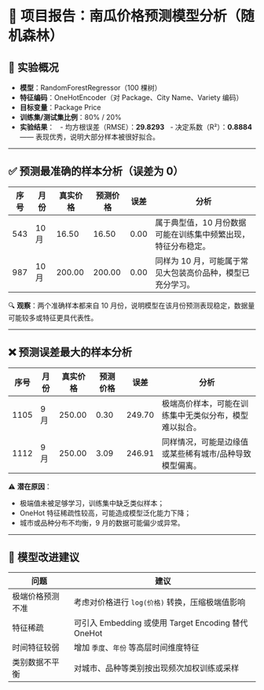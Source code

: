 # 🎯 项目报告：南瓜价格预测模型分析（随机森林）

## 📌 实验概况
- **模型**：RandomForestRegressor（100 棵树）
- **特征编码**：OneHotEncoder（对 Package、City Name、Variety 编码）
- **目标变量**：Package Price
- **训练集/测试集比例**：80% / 20%
- **实验结果**：
  - 均方根误差（RMSE）：**29.8293**
  - 决定系数（R²）：**0.8884** —— 表现优秀，说明大部分样本被很好拟合。

---

## ✅ 预测最准确的样本分析（误差为 0）

| 序号 | 月份 | 真实价格 | 预测价格 | 误差 | 分析 |
|------|------|----------|----------|------|------|
| 543  | 10月 | 16.50    | 16.50    | 0.00 | 属于典型值，10 月份数据可能在训练集中频繁出现，特征分布稳定。 |
| 987  | 10月 | 200.00   | 200.00   | 0.00 | 同样为 10 月，可能属于常见大包装高价品种，模型已充分学习。 |

🔍 **观察**：两个准确样本都来自 10 月份，说明模型在该月份预测表现稳定，数据量可能较多或特征更具代表性。

---

## ❌ 预测误差最大的样本分析

| 序号 | 月份 | 真实价格 | 预测价格 | 误差 | 分析 |
|------|------|----------|----------|------|------|
| 1105 | 9月  | 250.00   | 0.30     | 249.70 | 极端高价样本，可能在训练集中无类似分布，模型难以拟合。 |
| 1112 | 9月  | 250.00   | 3.09     | 246.91 | 同样情况，可能是边缘值或某些稀有城市/品种导致模型偏离。 |

⚠️ **潜在原因**：
- 极端值未被足够学习，训练集中缺乏类似样本；
- OneHot 特征稀疏性较高，可能造成模型泛化能力下降；
- 城市或品种分布不均衡，9 月的数据可能偏少或异常。

---

## 🧠 模型改进建议

| 问题 | 建议 |
|------|------|
| 极端价格预测不准 | 考虑对价格进行 `log(价格)` 转换，压缩极端值影响 |
| 特征稀疏 | 可引入 Embedding 或使用 Target Encoding 替代 OneHot |
| 时间特征较弱 | 增加 `季度`、`年份` 等高层时间维度特征 |
| 类别数据不平衡 | 对城市、品种等类别按出现频次加权训练或采样 |